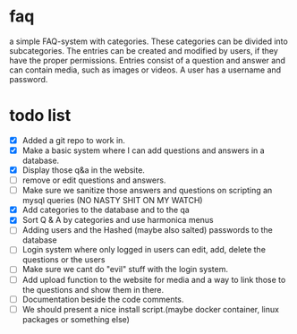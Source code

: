 # faq
a simple FAQ-system with categories. These categories
can be divided into subcategories. The entries can be created and modified by users,
if they have the proper permissions. Entries consist of a question and answer and
can contain media, such as images or videos. A user has a
username and password.



# todo list
- [x] Added a git repo to work in.
- [X] Make a basic system where I can add questions and answers in a database.
- [X] Display those q&a in the website.
- [ ] remove or edit questions and answers.
- [ ] Make sure we sanitize those answers and questions on scripting an mysql queries (NO NASTY SHIT ON MY WATCH)
- [X] Add categories to the database and to the qa
- [X] Sort Q & A by categories and use harmonica menus
- [ ] Adding users and the Hashed (maybe also salted) passwords to the database
- [ ] Login system where only logged in users can edit, add, delete the questions or the users
- [ ] Make sure we cant do "evil" stuff with the login system.
- [ ] Add upload function to the website for media and a way to link those to the questions and show them in there.
- [ ] Documentation beside the code comments.
- [ ] We should present a nice install script.(maybe docker container, linux packages or something else)

